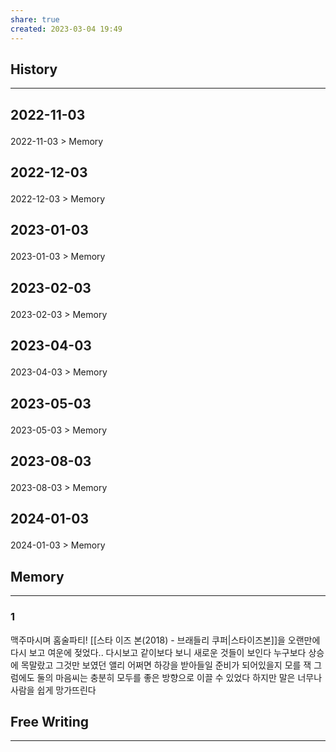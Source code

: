 ```yaml
---
share: true
created: 2023-03-04 19:49
---
```


## History
---
<h2><span><p>2022-11-03</p></span></h2><p><span><p><span alt="2022-11-03 > Memory" src="2022-11-03#Memory" class="internal-embed">2022-11-03 &gt; Memory</span></p></span></p><h2><span><p>2022-12-03</p></span></h2><p><span><p><span alt="2022-12-03 > Memory" src="2022-12-03#Memory" class="internal-embed">2022-12-03 &gt; Memory</span></p></span></p><h2><span><p>2023-01-03</p></span></h2><p><span><p><span alt="2023-01-03 > Memory" src="2023-01-03#Memory" class="internal-embed">2023-01-03 &gt; Memory</span></p></span></p><h2><span><p>2023-02-03</p></span></h2><p><span><p><span alt="2023-02-03 > Memory" src="2023-02-03#Memory" class="internal-embed">2023-02-03 &gt; Memory</span></p></span></p><h2><span><p>2023-04-03</p></span></h2><p><span><p><span alt="2023-04-03 > Memory" src="2023-04-03#Memory" class="internal-embed">2023-04-03 &gt; Memory</span></p></span></p><h2><span><p>2023-05-03</p></span></h2><p><span><p><span alt="2023-05-03 > Memory" src="2023-05-03#Memory" class="internal-embed">2023-05-03 &gt; Memory</span></p></span></p><h2><span><p>2023-08-03</p></span></h2><p><span><p><span alt="2023-08-03 > Memory" src="2023-08-03#Memory" class="internal-embed">2023-08-03 &gt; Memory</span></p></span></p><h2><span><p>2024-01-03</p></span></h2><p><span><p><span alt="2024-01-03 > Memory" src="2024-01-03#Memory" class="internal-embed">2024-01-03 &gt; Memory</span></p></span></p>


## Memory
---
### 1
맥주마시며 홈술파티! [[스타 이즈 본(2018) - 브래들리 쿠퍼|스타이즈본]]을 오랜만에 다시 보고 여운에 젖었다..
다시보고 같이보다 보니 새로운 것들이 보인다
누구보다 상승에 목말랐고 그것만 보였던 앨리
어쩌면 하강을 받아들일 준비가 되어있을지 모를 잭
그럼에도 둘의 마음씨는 충분히 모두를 좋은 방향으로 이끌 수 있었다
하지만 말은 너무나 사람을 쉽게 망가뜨린다



## Free Writing
---
